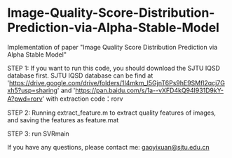 # Image-Quality-Score-Distribution-Prediction-via-Alpha-Stable-Model
Implementation of paper "Image Quality Score Distribution Prediction via Alpha Stable Model"

STEP 1:
If you want to run this code, you should download the SJTU IQSD database first.
SJTU IQSD database can be find at 'https://drive.google.com/drive/folders/1I4mkm_l5GjnT6Ps9hE9SMfl2qcj7Gxh5?usp=sharing' and
'https://pan.baidu.com/s/1a--vXFD4kQ94l931D9kY-A?pwd=rorv' with extraction code：rorv

STEP 2:
Running extract_feature.m to extract quality features of images, and saving the features as feature.mat

STEP 3:
run SVRmain

If you have any questions, please contact me: gaoyixuan@sjtu.edu.cn
